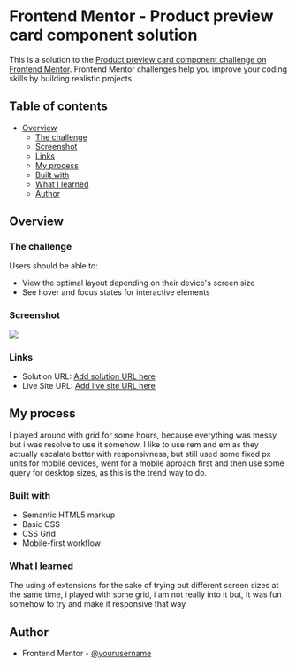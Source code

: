 # Frontend Mentor - Product preview card component solution

This is a solution to the [Product preview card component challenge on Frontend Mentor](https://www.frontendmentor.io/challenges/product-preview-card-component-GO7UmttRfa). Frontend Mentor challenges help you improve your coding skills by building realistic projects. 

## Table of contents

- [Overview](#overview)
  - [The challenge](#the-challenge)
  - [Screenshot](#screenshot)
  - [Links](#links)
  - [My process](#my-process)
  - [Built with](#built-with)
  - [What I learned](#what-i-learned)
  - [Author](#author)


## Overview

### The challenge

Users should be able to:

- View the optimal layout depending on their device's screen size
- See hover and focus states for interactive elements

### Screenshot

![](./screenshot.jpg)


### Links

- Solution URL: [Add solution URL here](https://your-solution-url.com)
- Live Site URL: [Add live site URL here](https://your-live-site-url.com)

## My process

I played around with grid for some hours, because everything was messy but i was resolve to use it somehow, I like to use rem and em as they actually escalate better with responsivness, but  still used some fixed px units for mobile devices, went for a mobile aproach first and then use some query for desktop sizes, as this is the trend way to do.




### Built with

- Semantic HTML5 markup
- Basic CSS 
- CSS Grid
- Mobile-first workflow




### What I learned

The using of extensions for the sake of trying out different screen sizes at the same time, i played with some grid, i am not really into it but, It was fun somehow to try and make it responsive that way








## Author

- Frontend Mentor - [@yourusername](https://www.frontendmentor.io/profile/yourusername)



